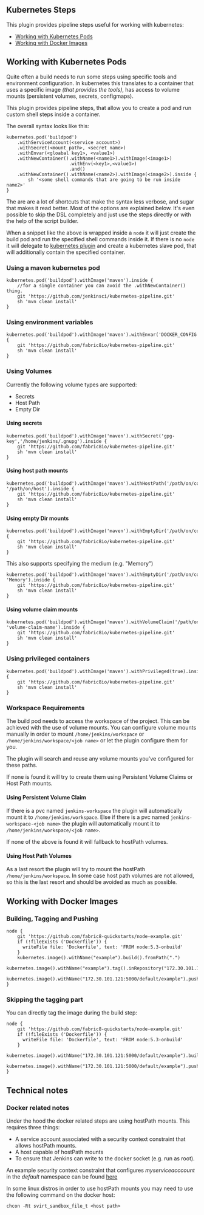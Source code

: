 Kubernetes Steps
----------------

This plugin provides pipeline steps useful for working with kubernetes:

- [Working with Kubernetes Pods](#working-with-kubernetes-pods)
- [Working with Docker Images](#working-with-docker-images)

## Working with Kubernetes Pods

Quite often a build needs to run some steps using specific tools and environment configuration.
In kubernetes this translates to a container that uses a specific image *(that provides the tools)*, has access to volume mounts (persistent volumes, secrets, configmaps).

This plugin provides pipeline steps, that allow you to create a pod and run custom shell steps inside a container.

The overall syntax looks like this:

    kubernetes.pod('buildpod')
        .withServiceAccount(<service account>)
        .withSecret(<mount path>, <secret name>)
        .withEnvar(<gloabal key1>, <value1>)
        .withNewContainer().withName(<name1>).withImage(<image1>)
                           .withEnv(<key1>,<value1>)
                           .and()
        .withNewContainer().withName(<name2>).withImage(<image2>).inside {
            sh '<some shell commands that are going to be run inside name2>'
    }

The are are a lot of shortcuts that make the syntax less verbose, and sugar that makes it read better. Most of the options are explained below.
It's even possible to skip the DSL completely and just use the steps directly or with the help of the script builder.

When a snippet like the above is wrapped inside a `node` it will just create the build pod and run the specified shell commands inside it.
If there is no `node` it will delegate to [kubernetes plugin](#https://github.com/jenkinsci/kubernetes-plugin) and create a kubernetes slave pod, that will additionally
contain the specified container.

### Using a maven kubernetes pod

    kubernetes.pod('buildpod').withImage('maven').inside {
        //for a single container you can avoid the .withNewContainer() thing.
        git 'https://github.com/jenkinsci/kubernetes-pipeline.git'
        sh 'mvn clean install'
    }


### Using environment variables

    kubernetes.pod('buildpod').withImage('maven').withEnvar('DOCKER_CONFIG','/home/jenkins/.docker/').inside {
        git 'https://github.com/fabric8io/kubernetes-pipeline.git'
        sh 'mvn clean install'
    }

### Using Volumes

Currently the following volume types are supported:

- Secrets
- Host Path
- Empty Dir

#### Using secrets

    kubernetes.pod('buildpod').withImage('maven').withSecret('gpg-key','/home/jenkins/.gnupg').inside {
        git 'https://github.com/fabric8io/kubernetes-pipeline.git'
        sh 'mvn clean install'
    }

#### Using host path mounts

    kubernetes.pod('buildpod').withImage('maven').withHostPath('/path/on/container', '/path/on/host').inside {
        git 'https://github.com/fabric8io/kubernetes-pipeline.git'
        sh 'mvn clean install'
    }

#### Using empty Dir mounts

    kubernetes.pod('buildpod').withImage('maven').withEmptyDir('/path/on/container').inside {
        git 'https://github.com/fabric8io/kubernetes-pipeline.git'
        sh 'mvn clean install'
    }

This also supports specifying the medium (e.g. "Memory")


    kubernetes.pod('buildpod').withImage('maven').withEmptyDir('/path/on/container', 'Memory').inside {
        git 'https://github.com/fabric8io/kubernetes-pipeline.git'
        sh 'mvn clean install'
    }

#### Using volume claim mounts

    kubernetes.pod('buildpod').withImage('maven').withVolumeClaim('/path/on/container', 'volume-claim-name').inside {
        git 'https://github.com/fabric8io/kubernetes-pipeline.git'
        sh 'mvn clean install'
    }

### Using privileged containers

    kubernetes.pod('buildpod').withImage('maven').withPrivileged(true).inside {
        git 'https://github.com/fabric8io/kubernetes-pipeline.git'
        sh 'mvn clean install'
    }

### Workspace Requirements

The build pod needs to access the workspace of the project. This can be achieved with the use of volume mounts.
You can configure volume mounts manually in order to mount `/home/jenkins/workspace` or `/home/jenkins/workspace/<job name>`
or let the plugin configure them for you.

The plugin will search and reuse any volume mounts you've configured for these paths.

If none is found it will try to create them using Persistent Volume Claims or Host Path mounts.

#### Using Persistent Volume Claim

If there is a pvc named `jenkins-workspace` the plugin will automatically mount it to `/home/jenkins/workspace`.
Else if there is a pvc named `jenkins-workspace-<job name>` the plugin will automatically mount it to `/home/jenkins/workspace/<job name>`.

If none of the above is found it will fallback to hostPath volumes.

#### Using Host Path Volumes

As a last resort the plugin will try to mount the hostPath `/home/jenkins/workspace`.
In some case host path volumes are not allowed, so this is the last resort and should be avoided as much as possible.

## Working with Docker Images

### Building, Tagging and Pushing

    node {
        git 'https://github.com/fabric8-quickstarts/node-example.git'
        if (!fileExists ('Dockerfile')) {
          writeFile file: 'Dockerfile', text: 'FROM node:5.3-onbuild'
        }
        kubernetes.image().withName("example").build().fromPath(".")
        kubernetes.image().withName("example").tag().inRepository("172.30.101.121:5000/default/example").withTag("1.0")
        kubernetes.image().withName("172.30.101.121:5000/default/example").push().withTag("1.0").toRegistry()
    }

### Skipping the tagging part

You can directly tag the image during the build step:

    node {
        git 'https://github.com/fabric8-quickstarts/node-example.git'
        if (!fileExists ('Dockerfile')) {
          writeFile file: 'Dockerfile', text: 'FROM node:5.3-onbuild'
        }
        kubernetes.image().withName("172.30.101.121:5000/default/example").build().fromPath(".")
        kubernetes.image().withName("172.30.101.121:5000/default/example").push().toRegistry()
    }

## Technical notes

### Docker related notes

Under the hood the docker related steps are using hostPath mounts. This requires three things:

- A service account associated with a security context constraint that allows hostPath mounts.
- A host capable of hostPath mounts
- To ensure that Jenkins can write to the docker socket (e.g. run as root).

An example security context constraint that configures *myserviceacccount* in the *default* namespace can be found [here](docs/scc-example.json)

In some linux distros in order to use hostPath mounts you may need to use the following command on the docker host:

    chcon -Rt svirt_sandbox_file_t <host path>
